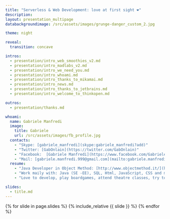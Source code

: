 ```yaml
---
title: "Serverless & Web Development: love at first sight ❤"
description:
layout: presentation_multipage
databackgroundimage: /src/assets/images/grunge-danger_custom_2.jpg

theme: night

reveal:
  transition: concave

intros:
  - presentation/intro_web_smoothies_v2.md
  - presentation/intro_madlabs_v2.md
  - presentation/intro_we_need_you.md
  - presentation/intro_whoami.md
  - presentation/intro_thanks_to_mikamai.md
  - presentation/intro_news.md
  - presentation/intro_thanks_to_jetbrains.md
  - presentation/intro_welcome_to_thinkopen.md

outros:
  - presentation/thanks.md

whoami:
  name: Gabriele Manfredi
  image:
    title: Gabriele
    url: /src/assets/images/fb_profile.jpg
  contacts:
    - "Skype: [gabriele_manfredi](skype:gabriele_manfredi?add)"
    - "Twitter: [GabOnlain](https://twitter.com/GabOnlain)"
    - "Facebook:  [Gabriele Manfredi](https://www.facebook.com/Gabriele.Manfredi.999/)"
    - "Mail: [gabriele.manfredi.999@gmail.com](mailto:gabriele.manfredi.999@gmail.com)"
  resume:
    - "Java Developer in Object Method: [http://www.objectmethod.it/](http://www.objectmethod.it/)"
    - "Work maily with: Java (SE -EE), SQL, Html, JavaScript, CSS and more..."
    - "Love to develop, play boardgames, attend theatre classes, try to take photos & learning new things"

slides:
  - title.md
---
```


{% for slide in page.slides %}
  {% include_relative {{ slide }} %}
{% endfor %}

